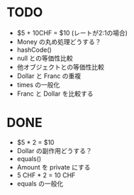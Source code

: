 # TODO
* $5 + 10CHF = $10 (レートが2:1の場合)
* Money の丸め処理どうする？
* hashCode()
* null との等価性比較
* 他オブジェクトとの等価性比較
* Dollar と Franc の重複
* times の一般化
* Franc と Dollar を比較する

# DONE
* $5 * 2 = $10
* Dollar の副作用どうする？
* equals()
* Amount を private にする
* 5 CHF * 2 = 10 CHF
* equals の一般化
